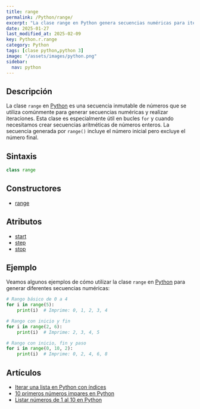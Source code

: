 ```yaml
---
title: range
permalink: /Python/range/
excerpt: "La clase range en Python genera secuencias numéricas para iteraciones y bucles."
date: 2025-01-27
last_modified_at: 2025-02-09
key: Python.r.range
category: Python
tags: [clase python,python 3]
image: "/assets/images/python.png"
sidebar:
  nav: python
---
```


## Descripción


La clase `range` en [Python](https://www.manualweb.net/pyhton/) es una secuencia inmutable de números que se utiliza comúnmente para generar secuencias numéricas y realizar iteraciones. Esta clase es especialmente útil en bucles `for` y cuando necesitamos crear secuencias aritméticas de números enteros. La secuencia generada por `range()` incluye el número inicial pero excluye el número final.


## Sintaxis


```python
class range
```


## Constructores

- [range](https://www.w3api.com/Python/range/range/)

## Atributos

- [start](https://www.w3api.com/Python/range/start/)
- [step](https://www.w3api.com/Python/range/step/)
- [stop](https://www.w3api.com/Python/range/stop/)

## Ejemplo


Veamos algunos ejemplos de cómo utilizar la clase `range` en [Python](https://www.manualweb.net/python/) para generar diferentes secuencias numéricas:


```python
# Rango básico de 0 a 4
for i in range(5):
    print(i)  # Imprime: 0, 1, 2, 3, 4

# Rango con inicio y fin
for i in range(2, 6):
    print(i)  # Imprime: 2, 3, 4, 5

# Rango con inicio, fin y paso
for i in range(0, 10, 2):
    print(i)  # Imprime: 0, 2, 4, 6, 8
```


## Artículos

- [Iterar una lista en Python con índices](https://lineadecodigo.com/python/iterar-una-lista-en-python-con-indices/)
- [10 primeros números impares en Python](https://lineadecodigo.com/python/10-primeros-numeros-impares-en-python/)
- [Listar números de 1 al 10 en Python](https://lineadecodigo.com/python/listar-numeros-del-1-al-10-en-python/)
